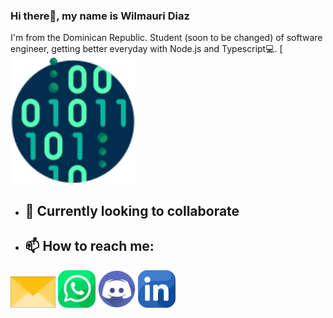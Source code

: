 ### Hi there👋, my name is Wilmauri Diaz
I'm from the Dominican Republic. Student (soon to be changed) of software engineer, getting better everyday with Node.js and Typescript💻.
[<img src="Assets/binary-code.png" height="200px">

- ## 🔨 Currently looking to collaborate 
- ## 📫 How to reach me:

[<img src="Assets/envelope.jpg" height="50px">](mailto:wilmauridiazcamacho@gmail.com)
[<img src="Assets/whatsapp.png" height="60px">](https://wa.me/18492491528)
[<img src="Assets/discord.png" height="60px">](https://discord.com/users/wilmauri.)
[<img src="Assets/linkedin.png" height="60px">](https://www.linkedin.com/in/wilmauri-diaz-786468340/)
